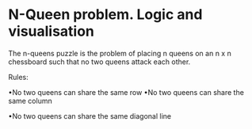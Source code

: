 # N-Queen problem. Logic and visualisation
The n-queens puzzle is the problem of placing n queens on an n x n chessboard such that no two queens attack each other.

Rules:

•No two queens can share the same row
•No two queens can share the same column

•No two queens can share the same diagonal line

